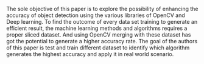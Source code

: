 The sole objective of this paper is to explore the possibility of enhancing the accuracy of object detection using the various libraries of OpenCV and Deep learning. To find the outcome of every data set training to generate an efficient result, the machine learning methods and algorithms requires a proper sliced dataset. And using OpenCV merging with these dataset has got the potential to generate a higher accuracy rate. The goal of the authors of this paper is test and train different dataset to identify which algorithm generates the highest accuracy and apply it in real world scenario.
